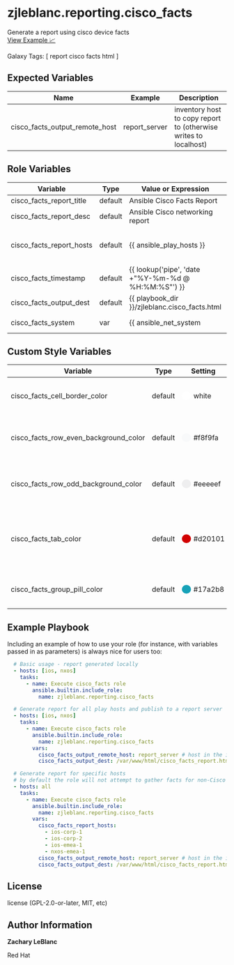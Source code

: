 zjleblanc.reporting.cisco_facts
=========

Generate a report using cisco device facts<br>
[View Example 📈](https://reports.autodotes.com/roles/cisco_facts.devnet.html)

Galaxy Tags: \[ report cisco facts html \]

Expected Variables
------------------

| Name | Example | Description |
| -------- | ------- | ------------------- |
| cisco_facts_output_remote_host | report_server | inventory host to copy report to (otherwise writes to localhost) |


Role Variables
--------------

| Variable | Type | Value or Expression | Description |
| -------- | ------- | ------------------- | --------- |
| cisco_facts_report_title | default | Ansible Cisco Facts Report | report title |
| cisco_facts_report_desc | default | Ansible Cisco networking report | report description |
| cisco_facts_report_hosts | default | {{ ansible_play_hosts }} | report hosts (cisco devices with gathered facts) |
| cisco_facts_timestamp | default | {{ lookup('pipe', 'date +"%Y-%m-%d @ %H:%M:%S"') }} | report timestamp |
| cisco_facts_output_dest | default | {{ playbook_dir }}/zjleblanc.cisco_facts.html | report html file destination |
| cisco_facts_system | var | {{ ansible_net_system | default('undef) }} | handle non-cisco devices passed into role |

Custom Style Variables
--------------

| Variable | Type | Setting | Description |
| -------- | ------- | ------------------- | --------- |
| cisco_facts_cell_border_color | default | <span style="color: white; background-color: white; border-radius: 50%;  margin-right: 6px">++</span>white | device table cell border color |
| cisco_facts_row_even_background_color | default | <span style="color: #f8f9fa; background-color: #f8f9fa; border-radius: 50%;  margin-right: 6px">++</span>#f8f9fa | device table row background color (even rows) |
| cisco_facts_row_odd_background_color | default | <span style="color: #eeeeef; background-color: #eeeeef; border-radius: 50%;  margin-right: 6px">++</span>#eeeeef | device table row background color (odd rows) |
| cisco_facts_tab_color | default | <span style="color: #d20101; background-color: #d20101; border-radius: 50%;  margin-right: 6px">++</span>#d20101 | tab color for switching content views (Layer 1, ..., etc.) |
| cisco_facts_group_pill_color | default | <span style="color: #17a2b8; background-color: #17a2b8; border-radius: 50%;  margin-right: 6px">++</span>#17a2b8 | group pill color in ansible facts |

Example Playbook
----------------

Including an example of how to use your role (for instance, with variables passed in as parameters) is always nice for users too:

  ```yaml
    # Basic usage - report generated locally
    - hosts: [ios, nxos]
      tasks:
        - name: Execute cisco_facts role
          ansible.builtin.include_role:
            name: zjleblanc.reporting.cisco_facts

    # Generate report for all play hosts and publish to a report server
    - hosts: [ios, nxos]
      tasks:
        - name: Execute cisco_facts role
          ansible.builtin.include_role:
            name: zjleblanc.reporting.cisco_facts
          vars:
            cisco_facts_output_remote_host: report_server # host in the inventory
            cisco_facts_output_dest: /var/www/html/cisco_facts_report.html # folder must exist on report_server

    # Generate report for specific hosts
    # by default the role will not attempt to gather facts for non-Cisco devices
    - hosts: all
      tasks:
        - name: Execute cisco_facts role
          ansible.builtin.include_role:
            name: zjleblanc.reporting.cisco_facts
          vars:
            cisco_facts_report_hosts:
              - ios-corp-1
              - ios-corp-2
              - ios-emea-1
              - nxos-emea-1
            cisco_facts_output_remote_host: report_server # host in the inventory
            cisco_facts_output_dest: /var/www/html/cisco_facts_report.html # folder must exist on report_server
  ```

License
-------

license (GPL-2.0-or-later, MIT, etc)

Author Information
-------
**Zachary LeBlanc**

Red Hat
